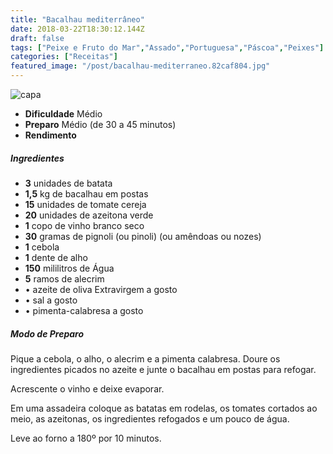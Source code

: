 ```yaml
---
title: "Bacalhau mediterrâneo"
date: 2018-03-22T18:30:12.144Z
draft: false
tags: ["Peixe e Fruto do Mar","Assado","Portuguesa","Páscoa","Peixes"]
categories: ["Receitas"]
featured_image: "/post/bacalhau-mediterraneo.82caf804.jpg"
---
```


![capa](/post/bacalhau-mediterraneo.82caf804.jpg)

*   **Dificuldade** Médio
*   **Preparo** Médio (de 30 a 45 minutos)
*   **Rendimento**

##### Ingredientes

*   **3** unidades de batata
*   **1,5** kg de bacalhau em postas
*   **15** unidades de tomate cereja
*   **20** unidades de azeitona verde
*   **1** copo de vinho branco seco
*   **30** gramas de pignoli (ou pinoli) (ou amêndoas ou nozes)
*   **1** cebola
*   **1** dente de alho
*   **150** mililitros de Água
*   **5** ramos de alecrim
*   • azeite de oliva Extravirgem a gosto
*   • sal a gosto
*   • pimenta-calabresa a gosto

##### Modo de Preparo

Pique a cebola, o alho, o alecrim e a pimenta calabresa. Doure os ingredientes picados no azeite e junte o bacalhau em postas para refogar.

Acrescente o vinho e deixe evaporar.

Em uma assadeira coloque as batatas em rodelas, os tomates cortados ao meio, as azeitonas, os ingredientes refogados e um pouco de água.

Leve ao forno a 180º por 10 minutos.
